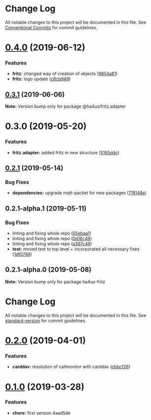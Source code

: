# Change Log

All notable changes to this project will be documented in this file.
See [Conventional Commits](https://conventionalcommits.org) for commit guidelines.

# [0.4.0](https://github.com/ha4us/ha4us/compare/@ha4us/fritz.adapter@0.3.1...@ha4us/fritz.adapter@0.4.0) (2019-06-12)


### Features

* **fritz:** changed way of creation of objects ([9854a81](https://github.com/ha4us/ha4us/commit/9854a81))
* **fritz:** logo update ([c6cb949](https://github.com/ha4us/ha4us/commit/c6cb949))





## [0.3.1](https://github.com/ha4us/ha4us/compare/@ha4us/fritz.adapter@0.3.0...@ha4us/fritz.adapter@0.3.1) (2019-06-06)

**Note:** Version bump only for package @ha4us/fritz.adapter





# 0.3.0 (2019-05-20)


### Features

* **fritz.adapter:** added fritz in new structure ([5165ddc](https://github.com/ha4us/ha4us/commit/5165ddc))





## [0.2.1](https://github.com/ha4us/ha4us/compare/ha4us-fritz@0.2.1-alpha.1...ha4us-fritz@0.2.1) (2019-05-14)


### Bug Fixes

* **dependencies:** upgrade mqtt-packet for new packages ([718148e](https://github.com/ha4us/ha4us/commit/718148e))





## 0.2.1-alpha.1 (2019-05-11)


### Bug Fixes

* linting and fixing whole repo ([05ebaa1](https://github.com/ha4us/ha4us/commit/05ebaa1))
* linting and fixing whole repo ([0d18c49](https://github.com/ha4us/ha4us/commit/0d18c49))
* linting and fixing whole repo ([a397c49](https://github.com/ha4us/ha4us/commit/a397c49))
* **test:** moved test to top level + incorporated all necessary fixes ([1df0789](https://github.com/ha4us/ha4us/commit/1df0789))





## 0.2.1-alpha.0 (2019-05-08)

**Note:** Version bump only for package ha4us-fritz





# Change Log

All notable changes to this project will be documented in this file. See [standard-version](https://github.com/conventional-changelog/standard-version) for commit guidelines.

<a name="0.2.0"></a>
# [0.2.0](https://github.com/ha4us/ha4us-fritz/compare/v0.1.0...v0.2.0) (2019-04-01)


### Features

* **carddav:** resolution of callmonitor with carddav ([cbbcf26](https://github.com/ha4us/ha4us-fritz/commit/cbbcf26))



<a name="0.1.0"></a>
# [0.1.0](/compare/v0.0.2...v0.1.0) (2019-03-28)


### Features

* **chore:** first version 4aad5de
